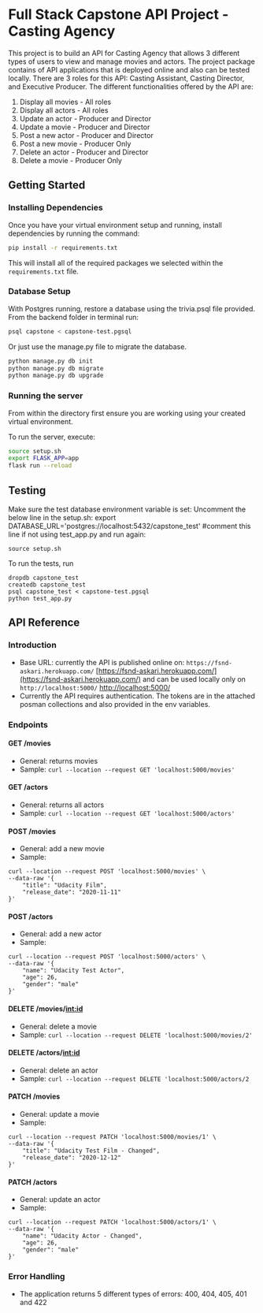 # Full Stack Capstone API Project - Casting Agency

This project is to build an API for Casting Agency that allows 3 different types of users to view and manage movies and actors. The project package contains of API applications that is deployed online and also can be tested locally. There are 3 roles for this API: Casting Assistant, Casting Director, and Executive Producer. The different functionalities offered by the API are:

1. Display all movies - All roles
2. Display all actors - All roles
3. Update an actor - Producer and Director
4. Update a movie - Producer and Director
5. Post a new actor - Producer and Director
6. Post a new movie - Producer Only
7. Delete an actor - Producer and Director
8. Delete a movie - Producer Only

## Getting Started

### Installing Dependencies

Once you have your virtual environment setup and running, install dependencies by running the command:

```bash
pip install -r requirements.txt
```

This will install all of the required packages we selected within the `requirements.txt` file.


### Database Setup
With Postgres running, restore a database using the trivia.psql file provided. From the backend folder in terminal run:
```bash
psql capstone < capstone-test.pgsql
```
Or just use the manage.py file to migrate the database.

```bash
python manage.py db init
python manage.py db migrate
python manage.py db upgrade
```

### Running the server

From within the directory first ensure you are working using your created virtual environment.

To run the server, execute:

```bash
source setup.sh
export FLASK_APP=app
flask run --reload
``` 

## Testing
Make sure the test database environment variable is set:
Uncomment the below line in the setup.sh:
export DATABASE_URL='postgres://localhost:5432/capstone_test' #comment this line if not using test_app.py
and run again:
```
source setup.sh
```


To run the tests, run
```
dropdb capstone_test
createdb capstone_test
psql capstone_test < capstone-test.pgsql
python test_app.py
```

## API Reference

### Introduction

- Base URL: currently the API is published online on: `https://fsnd-askari.herokuapp.com/` [https://fsnd-askari.herokuapp.com/](https://fsnd-askari.herokuapp.com/)
and can be used locally only on `http://localhost:5000/` [http://localhost:5000/](http://localhost:5000/)
- Currently the API requires authentication. The tokens are in the attached posman collections and also provided in the env variables.

### Endpoints

#### GET /movies
- General: returns movies
- Sample: `curl --location --request GET 'localhost:5000/movies'`


#### GET /actors
- General: returns all actors
- Sample: `curl --location --request GET 'localhost:5000/actors'`

#### POST /movies
- General: add a new movie
- Sample: 
```
curl --location --request POST 'localhost:5000/movies' \
--data-raw '{
    "title": "Udacity Film",
    "release_date": "2020-11-11"
}'
```

#### POST /actors
- General: add a new actor
- Sample: 
```
curl --location --request POST 'localhost:5000/actors' \
--data-raw '{
    "name": "Udacity Test Actor",
    "age": 26,
    "gender": "male"
}'
```

#### DELETE /movies/<int:id>
- General: delete a movie
- Sample: `curl --location --request DELETE 'localhost:5000/movies/2'`


#### DELETE /actors/<int:id>
- General: delete an actor
- Sample: `curl --location --request DELETE 'localhost:5000/actors/2`


#### PATCH /movies
- General: update a movie
- Sample: 
```
curl --location --request PATCH 'localhost:5000/movies/1' \
--data-raw '{
    "title": "Udacity Test Film - Changed",
    "release_date": "2020-12-12"
}'
```

#### PATCH /actors
- General: update an actor
- Sample: 
```
curl --location --request PATCH 'localhost:5000/actors/1' \
--data-raw '{
    "name": "Udacity Actor - Changed",
    "age": 26,
    "gender": "male"
}'
```

### Error Handling
- The application returns 5 different types of errors: 400, 404, 405, 401 and 422

```

